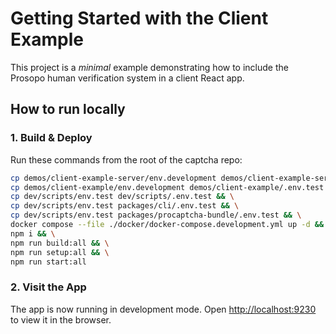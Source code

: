 # Getting Started with the Client Example

This project is a *minimal* example demonstrating how to include the Prosopo human verification system in a client React
app.

## How to run locally

### 1. Build & Deploy

Run these commands from the root of the captcha repo:

```bash
cp demos/client-example-server/env.development demos/client-example-server/.env.test && \
cp demos/client-example/env.development demos/client-example/.env.test && \
cp dev/scripts/env.test dev/scripts/.env.test && \
cp dev/scripts/env.test packages/cli/.env.test && \
cp dev/scripts/env.test packages/procaptcha-bundle/.env.test && \
docker compose --file ./docker/docker-compose.development.yml up -d && \
npm i && \
npm run build:all && \
npm run setup:all && \
npm run start:all
```

### 2. Visit the App

The app is now running in development mode. Open [http://localhost:9230](http://localhost:9230) to view it in the
browser.
